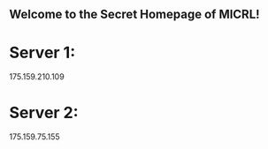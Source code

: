 ## Welcome to the Secret Homepage of MICRL!
# Server 1:
175.159.210.109
# Server 2:
175.159.75.155








